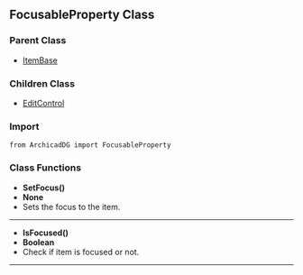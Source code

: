 ## FocusableProperty Class

### Parent Class
* [ItemBase](ItemBase.md)

### Children Class
* [EditControl](../m_edit_control/EditControl.md)

### Import
```
from ArchicadDG import FocusableProperty
``` 

### Class Functions

* **SetFocus()**
* **None**
* Sets the focus to the item.
-----

* **IsFocused()**
* **Boolean**
* Check if item is focused or not.
-----
